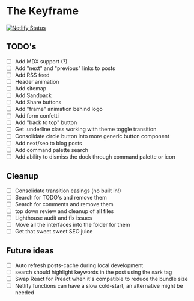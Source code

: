 # The Keyframe

[![Netlify Status](https://api.netlify.com/api/v1/badges/fa20d50a-d2a8-4938-8ca6-855a04c3f0e6/deploy-status)](https://app.netlify.com/sites/thekeyframe/deploys)

## TODO's

- [ ] Add MDX support (?)
- [ ] Add "next" and "previous" links to posts
- [ ] Add RSS feed
- [ ] Header animation
- [ ] Add sitemap
- [ ] Add Sandpack
- [ ] Add Share buttons
- [ ] Add "frame" animation behind logo
- [ ] Add form confetti
- [ ] Add "back to top" button
- [ ] Get .underline class working with theme toggle transition
- [ ] Consolidate circle button into more generic button component
- [ ] Add next/seo to blog posts
- [ ] Add command palette search
- [ ] Add ability to dismiss the dock through command palette or icon

## Cleanup

- [ ] Consolidate transition easings (no built in!)
- [ ] Search for TODO's and remove them
- [ ] Search for comments and remove them
- [ ] top down review and cleanup of all files
- [ ] Lighthouse audit and fix issues
- [ ] Move all the interfaces into the folder for them
- [ ] Get that sweet sweet SEO juice

## Future ideas

- [ ] Auto refresh posts-cache during local development
- [ ] search should highlight keywords in the post using the `mark` tag
- [ ] Swap React for Preact when it's compatible to reduce the bundle size
- [ ] Netlify functions can have a slow cold-start, an alternative might be needed
